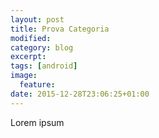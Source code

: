```yaml
---
layout: post
title: Prova Categoria
modified:
category: blog
excerpt:
tags: [android]
image:
  feature:
date: 2015-12-28T23:06:25+01:00
---
```


Lorem ipsum